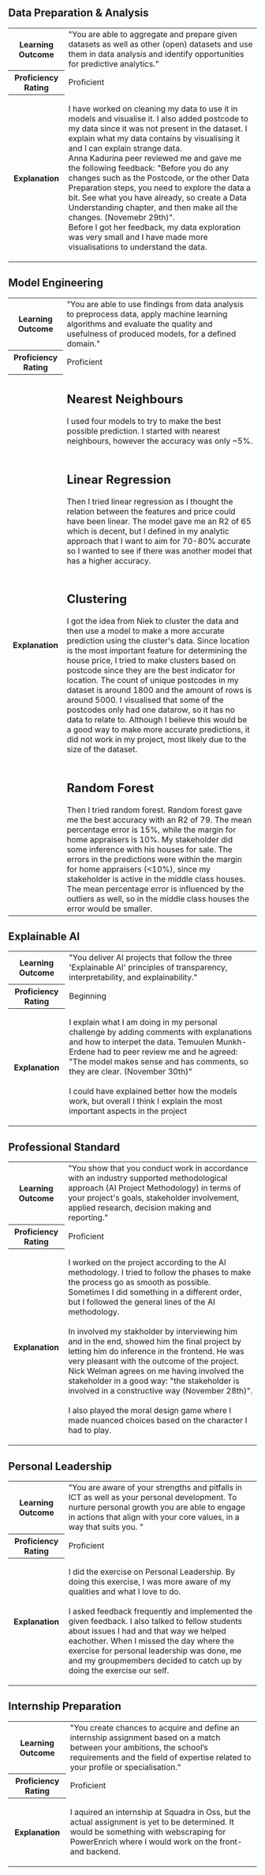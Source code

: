 ## Data Preparation & Analysis
<table>
  <tr>
    <th><strong>Learning Outcome</strong></th>
    <td>"You are able to aggregate and prepare given datasets as well as other (open) datasets and use them in data analysis and identify opportunities for predictive analytics."</td>
  </tr>
  <tr>
    <th><strong>Proficiency Rating</strong></th>
    <td>Proficient</td>
  </tr>
  <tr>
    <th><strong>Explanation</strong></th>
    <td>
        <p>
        I have worked on cleaning my data to use it in models and visualise it. I also added postcode to my data since it was not present in the dataset. I explain what my data contains by visualising it and I can explain strange data. 
</br>
Anna Kadurina peer reviewed me and gave me the following feedback: "Before you do any changes such as the Postcode, or the other Data Preparation steps, you need to explore the data a bit. See what you have already, so create a Data Understanding chapter, and then make all the changes. (Novemebr 29th)".
  </br>
  Before I got her feedback, my data exploration was very small and I have made more visualisations to understand the data.
  </tr>
</table>

## Model Engineering
<table>
  <tr>
    <th><strong>Learning Outcome</strong></th>
    <td>"You are able to use findings from data analysis to preprocess data, apply machine learning algorithms and evaluate the quality and usefulness of produced models, for a defined domain."</td>
  </tr>
  <tr>
    <th><strong>Proficiency Rating</strong></th>
    <td>Proficient</td>
  </tr>
  <tr>
    <th><strong>Explanation</strong></th>
    <td>
        <p>
          <h2>Nearest Neighbours</h2>
          I used four models to try to make the best possible prediction. I started with nearest neighbours, however the accuracy was only ~5%. 
          </br>
  </br>
  <h2>Linear Regression</h2>
          Then I tried linear regression as I thought the relation between the features and price could have been linear. The model gave me an R2 of 65 which is decent, but I defined in my analytic approach that I want to aim for 70-80% accurate so I wanted to see if there was another model that has a higher accuracy.
          </br>
  </br>
  <h2>Clustering</h2>
          I got the idea from Niek to cluster the data and then use a model to make a more accurate prediction using the cluster's data. Since location is the most important feature for determining the house price, I tried to make clusters based on postcode since they are the best indicator for location. The count of unique postcodes in my dataset is around 1800 and the amount of rows is around 5000. I visualised that some of the postcodes only had one datarow, so it has no data to relate to. Although I believe this would be a good way to make more accurate predictions, it did not work in my project, most likely due to the size of the dataset. 
  </br>
  </br>
  <h2>Random Forest</h2>
  Then I tried random forest. Random forest gave me the best accuracy with an R2 of 79. The mean percentage error is 15%, while the margin for home appraisers is 10%. My stakeholder did some inference with his houses for sale. The errors in the predictions were within the margin for home appraisers (<10%), since my stakeholder is active in the middle class houses. The mean percentage error is influenced by the outliers as well, so in the middle class houses the error would be smaller. 
  </tr>
</table>

## Explainable AI
<table>
  <tr>
    <th><strong>Learning Outcome</strong></th>
    <td>"You deliver AI projects that follow the three 'Explainable AI' principles of transparency, interpretability, and explainability."</td>
  </tr>
  <tr>
    <th><strong>Proficiency Rating</strong></th>
    <td>Beginning</td>
  </tr>
  <tr>
    <th><strong>Explanation</strong></th>
    <td>
        <p>
          I explain what I am doing in my personal challenge by adding comments with explanations and how to interpet the data. Temuulen Munkh-Erdene had to peer review me and he agreed: "The model makes sense and has comments, so they are clear. (November 30th)"
</br>
  </br>
I could have explained better how the models work, but overall I think I explain the most important aspects in the project
        </p>
    </td>
  </tr>
</table>

## Professional Standard
<table>
  <tr>
    <th><strong>Learning Outcome</strong></th>
    <td>"You show that you conduct work in accordance with an industry supported methodological approach (AI Project Methodology) in terms of your project's goals, stakeholder involvement, applied research, decision making and reporting."</td>
  </tr>
  <tr>
    <th><strong>Proficiency Rating</strong></th>
    <td>Proficient</td>
  </tr>
  <tr>
    <th><strong>Explanation</strong></th>
    <td>
        <p>
         I worked on the project according to the AI methodology. I tried to follow the phases to make the process go as smooth as possible. Sometimes I did something in a different order, but I followed the general lines of the AI methodology. 
        </br>
        </br>
  In involved my stakholder by interviewing him and in the end, showed him the final project by letting him do inference in the frontend. He was very pleasant with the outcome of the project. Nick Welman agrees on me having involved the stakeholder in a good way: "the stakeholder is involved in a constructive way (November 28th)". 
  </br>
    </br>
I also played the moral design game where I made nuanced choices based on the character I had to play. 
        </p>
    </td>
  </tr>
</table>

## Personal Leadership
<table>
  <tr>
    <th><strong>Learning Outcome</strong></th>
    <td>"You are aware of your strengths and pitfalls in ICT as well as your personal development. To nurture personal growth you are able to engage in actions that align with your core values, in a way that suits you. "</td>
  </tr>
  <tr>
    <th><strong>Proficiency Rating</strong></th>
    <td>Proficient</td>
  </tr>
  <tr>
    <th><strong>Explanation</strong></th>
    <td>
        <p>          
          I did the exercise on Personal Leadership. By doing this exercise, I was more aware of my qualities and what I love to do. 
            </br>
            </br>
          I asked feedback frequently and implemented the given feedback. I also talked to fellow students about issues I had and that way we helped eachother. When I missed the day where the exercise for personal leadership was done, me and my groupmembers decided to catch up by doing the exercise our self.
        </p>
    </td>
  </tr>
</table>

## Internship Preparation
<table>
  <tr>
    <th><strong>Learning Outcome</strong></th>
    <td>"You create chances to acquire and define an internship assignment based on a match between your ambitions, the school’s requirements and the field of expertise related to your profile or specialisation."</td>
  </tr>
  <tr>
    <th><strong>Proficiency Rating</strong></th>
    <td>Proficient</td>
  </tr>
  <tr>
    <th><strong>Explanation</strong></th>
    <td>
        <p>          
          I aquired an internship at Squadra in Oss, but the actual assignment is yet to be determined. It would be something with webscraping for PowerEnrich where I would work on the front- and backend.
        </p>
    </td>
  </tr>
</table>
